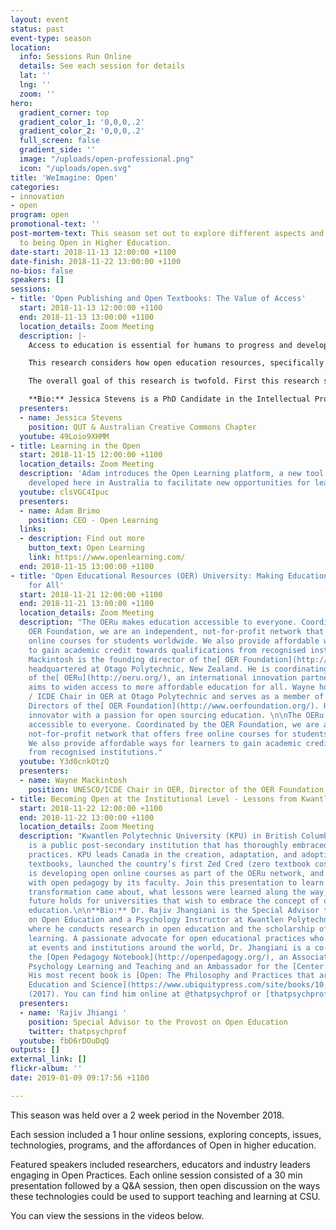 ```yaml
---
layout: event
status: past
event-type: season
location:
  info: Sessions Run Online
  details: See each session for details
  lat: ''
  lng: ''
  zoom: ''
hero:
  gradient_corner: top
  gradient_color_1: '0,0,0,.2'
  gradient_color_2: '0,0,0,.2'
  full_screen: false
  gradient_side: ''
  image: "/uploads/open-professional.png"
  icon: "/uploads/open.svg"
title: 'WeImagine: Open'
categories:
- innovation
- open
program: open
promotional-text: ''
post-mortem-text: This season set out to explore different aspects and approaches
  to being Open in Higher Education.
date-start: 2018-11-13 12:00:00 +1100
date-finish: 2018-11-22 13:00:00 +1100
no-bios: false
speakers: []
sessions:
- title: 'Open Publishing and Open Textbooks: The Value of Access'
  start: 2018-11-13 12:00:00 +1100
  end: 2018-11-13 13:00:00 +1100
  location_details: Zoom Meeting
  description: |-
    Access to education is essential for humans to progress and develop to their full potential. The fundamental requirement of access to education is highlighted in the United Nation’s Sustainable Development Goal (SDG) number four, to ‘ensure inclusive and equitable quality education and promote lifelong learning opportunities for all’.

    This research considers how open education resources, specifically the creation and adaption of open textbooks, can be better used to support human progress and development through broader access to education. Specifically, it investigates how open publishing models work in the context of open textbooks in higher education. Drawing on the dominant open textbook publishing models in higher education and through qualitative research interviews with stakeholders, this research analyses the circumstances in which open publishing models are effective and efficient; and how they compare to each other.

    The overall goal of this research is twofold. First this research seeks to provide a template to guide Australian stakeholders in higher education on choosing between models of open publishing; making it easier to support, fund, create and adopt open textbooks in the Australian publishing ecosystem. Second, the outcomes of this research assist stakeholders in understanding the potential value associated with providing barrier free access to education resources, such as the potential to address SDGs and support human development.

    **Bio:** Jessica Stevens is a PhD Candidate in the Intellectual Property and Innovation Law Research Program at the Queensland University of Technology. Her research focuses on open access to knowledge, open publishing models, open education resources, sustainable development and human flourishing. She is also the Creative Commons Global Network Council Representative for the Australian Creative Commons Chapter.
  presenters:
  - name: Jessica Stevens
    position: QUT & Australian Creative Commons Chapter
  youtube: 49Loio9XHMM
- title: Learning in the Open
  start: 2018-11-15 12:00:00 +1100
  location_details: Zoom Meeting
  description: 'Adam introduces the Open Learning platform, a new tool that''s been
    developed here in Australia to facilitate new opportunities for learning online. '
  youtube: clsVGC4Ipuc
  presenters:
  - name: Adam Brimo
    position: CEO - Open Learning
  links:
  - description: Find out more
    button_text: Open Learning
    link: https://www.openlearning.com/
  end: 2018-11-15 13:00:00 +1100
- title: 'Open Educational Resources (OER) University: Making Education Accessible
    for All'
  start: 2018-11-21 12:00:00 +1100
  end: 2018-11-21 13:00:00 +1100
  location_details: Zoom Meeting
  description: "The OERu makes education accessible to everyone. Coordinated by the
    OER Foundation, we are an independent, not-for-profit network that offers free
    online courses for students worldwide. We also provide affordable ways for learners
    to gain academic credit towards qualifications from recognised institutions.\n\nWayne
    Mackintosh is the founding director of the[ OER Foundation](http://wikieducator.org/OERF:Home)
    headquartered at Otago Polytechnic, New Zealand. He is coordinating the establishment
    of the[ OERu](http://oeru.org/), an international innovation partnership which
    aims to widen access to more affordable education for all. Wayne holds the UNESCO
    / ICDE Chair in OER at Otago Polytechnic and serves as a member of the Board of
    Directors of the[ OER Foundation](http://www.oerfoundation.org/). He is a strategy
    innovator with a passion for open sourcing education. \n\nThe OERu makes education
    accessible to everyone. Coordinated by the OER Foundation, we are an independent,
    not-for-profit network that offers free online courses for students worldwide.
    We also provide affordable ways for learners to gain academic credit towards qualifications
    from recognised institutions."
  youtube: Y3d0cnkOtzQ
  presenters:
  - name: Wayne Mackintosh
    position: UNESCO/ICDE Chair in OER, Director of the OER Foundation
- title: Becoming Open at the Institutional Level - Lessons from Kwantlen Polytechnic
  start: 2018-11-22 12:00:00 +1100
  end: 2018-11-22 13:00:00 +1100
  location_details: Zoom Meeting
  description: "Kwantlen Polytechnic University (KPU) in British Columbia, Canada
    is a public post-secondary institution that has thoroughly embraced open educational
    practices. KPU leads Canada in the creation, adaptation, and adoption of open
    textbooks, launched the country’s first Zed Cred (zero textbook cost) programs,
    is developing open online courses as part of the OERu network, and supports experimentation
    with open pedagogy by its faculty. Join this presentation to learn about how this
    transformation came about, what lessons were learned along the way, and what the
    future holds for universities that wish to embrace the concept of openness in
    education.\n\n**Bio:** Dr. Rajiv Jhangiani is the Special Advisor to the Provost
    on Open Education and a Psychology Instructor at Kwantlen Polytechnic University,
    where he conducts research in open education and the scholarship of teaching and
    learning. A passionate advocate for open educational practices who has spoken
    at events and institutions around the world, Dr. Jhangiani is a co-founder of
    the [Open Pedagogy Notebook](http://openpedagogy.org/), an Associate Editor of
    Psychology Learning and Teaching and an Ambassador for the [Center for Open Science](https://cos.io/).
    His most recent book is [Open: The Philosophy and Practices that are Revolutionizing
    Education and Science](https://www.ubiquitypress.com/site/books/10.5334/bbc/)
    (2017). You can find him online at @thatpsychprof or [thatpsychprof.com](http://thatpsychprof.com/). "
  presenters:
  - name: 'Rajiv Jhiangi '
    position: Special Advisor to the Provost on Open Education
    twitter: thatpsychprof
  youtube: fbD6rDOuDqQ
outputs: []
external_link: []
flickr-album: ''
date: 2019-01-09 09:17:56 +1100

---
```

This season was held over a 2 week period in the November 2018.

Each session included a 1 hour online sessions, exploring concepts, issues, technologies, programs, and the affordances of Open in higher education.

Featured speakers included researchers, educators and industry leaders engaging in Open Practices. Each online session consisted of a 30 min presentation followed by a Q&A session, then open discussion on the ways these technologies could be used to support teaching and learning at CSU.

You can view the sessions in the videos below.